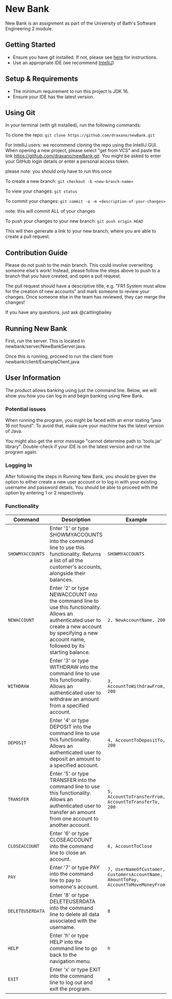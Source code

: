 # New Bank
New Bank is an assignment as part of the University of Bath's Software Engineering 2 module. 

## Getting Started

- Ensure you have git installed. If not, please see [here](https://git-scm.com/book/en/v2/Getting-Started-Installing-Git) for instructions.
- Use an appropriate IDE (we recommend [IntelliJ](https://www.jetbrains.com/idea/))

## Setup & Requirements

- The minimum requirement to run this project is JDK 16.
- Ensure your IDE has the latest version.


## Using Git

In your terminal (with git installed), run the following commands:

To clone the repo:
`git clone https://github.com/draxano/newBank.git`

For IntelliJ users: we recommend cloning the repo using the IntelliJ GUI. When opening a new project, please select "get from VCS" and paste the link https://github.com/draxano/newBank.git. You might be asked to enter your GitHub login details or enter a personal access token.

please note: you should only have to run this once

To create a new branch:
`git checkout -b <new-branch-name>`

To view your changes:
`git status`

To commit your changes:
`git commit -a -m <description-of-your-changes>`

note: this will commit ALL of your changes

To push your changes to your new branch:
`git push origin HEAD`

This will then generate a link to your new branch, where you are able to create a pull request.

## Contribution Guide
Please do not push to the main branch. This could involve overwriting someone else's work! Instead, please follow the steps above to push to a branch that you have created, and open a pull request. 

The pull request should have a descriptive title, e.g. "FR1 System must allow for the creation of new accounts" and mark someone to review your changes. 
Once someone else in the team has reviewed, they can merge the changes!

If you have any questions, just ask @caitlingbailey

## Running New Bank

First, run the server. This is located in newbank/server/NewBankServer.java.

Once this is running, proceed to run the client from newbank/client/ExampleClient.java

## User Information

The product allows banking using just the command line. Below, we will show you how you can log in and begin banking using New Bank. 

### Potential issues

When running the program, you might be faced with an error stating "java 16 not found". To avoid that, make sure your machine has the latest version of Java.

You might also get the error message "cannot determine path to 'tools.jar' library". Double-check if your IDE is on the latest version and run the program again.

### Logging In
After following the steps in Running New Bank, you should be given the option to either create a new user account or to log in with your existing username and password details. You should be able to proceed with the option by entering 1 or 2 respectively. 

### Functionality

| Command          | Description                                                                                                                                                                                            | Example                                                                            |
|------------------|--------------------------------------------------------------------------------------------------------------------------------------------------------------------------------------------------------|------------------------------------------------------------------------------------|
| `SHOWMYACCOUNTS` | Enter '1' or type SHOWMYACCOUNTS into the command line to use this functionality. Returns a list of all the customer's accounts, alongside their balances.                                             | `SHOWMYACCOUNTS`                                                                   |
| `NEWACCOUNT`     | Enter '2' or type NEWACCOUNT into the command line to use this functionality. Allows an authenticated user to create a new account by specifying a new account name, followed by its starting balance. | `2, NewAccountName, 200`                                                           |
| `WITHDRAW`       | Enter '3' or type WITHDRAW into the command line to use this functionality. Allows an authenticated user to withdraw an amount from a specified account.                                               | `3, AccountToWithdrawFrom, 200`                                                    |
| `DEPOSIT`        | Enter '4' or type DEPOSIT into the command line to use this functionality. Allows an authenticated user to deposit an amount to a specified account.                                                   | `4, AccountToDepositTo, 200`                                                       |
| `TRANSFER`       | Enter '5' or type TRANSFER into the command line to use this functionality. Allows an authenticated user to transfer an amount from one account to another account.                                    | `5, AccountToTransferFrom, AccountToTransferTo, 200`                               |
| `CLOSEACCOUNT`   | Enter '6' or type CLOSEACCOUNT into the command line to close an account.                                                                                                                              | `6, AccountToClose`                                                                |
| `PAY`            | Enter '7' or type PAY into the command line to pay to someone's account.                                                                                                                               | `7, UserNameOfCustomer, CustomersAccountName, AmountToPay, AccountToMoveMoneyFrom` |
| `DELETEUSERDATA` | Enter '8' or type DELETEUSERDATA into the command line to delete all data associated with the username.                                                                                                | `8`                                                                                |
| `HELP`           | Enter 'h' or type HELP into the command line to go back to the navigation menu.                                                                                                                        | `h`                                                                                |
| `EXIT`           | Enter 'x' or type EXIT into the command line to log out and exit the program.                                                                                                                          | `x`                                                                                |
